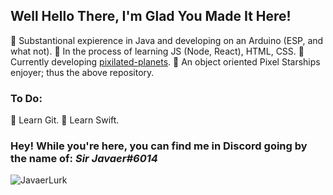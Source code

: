 ## Well Hello There, I'm Glad You Made It Here!  
🔹 Substantional expierence in Java and developing on an Arduino (ESP, and what not). 
🔹 In the process of learning JS (Node, React), HTML, CSS. 
🔹 Currently developing [pixilated-planets](https://github.com/Sir-Javaer/pixelated-planets). 
🔹 An object oriented Pixel Starships enjoyer; thus the above repository. 
### To Do:
🔸 Learn Git. 
🔸 Learn Swift. 
### Hey! While you're here, you can find me in **Discord** going by the name of: *Sir Javaer#6014*
![JavaerLurk](https://user-images.githubusercontent.com/94320472/201533524-e65cc551-2c8b-41cf-ac32-dab4edfe1386.png)

